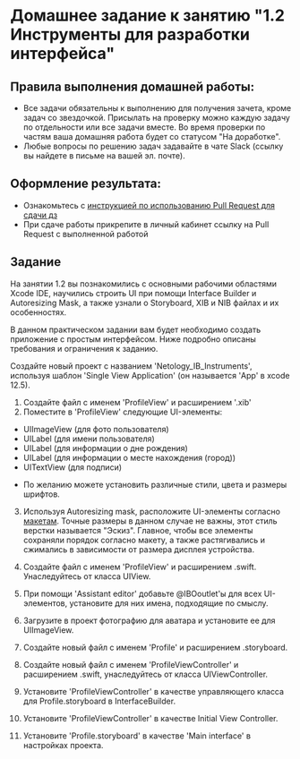 # Домашнее задание к занятию "1.2 Инструменты для разработки интерфейса"

## Правила выполнения домашней работы:

* Все задачи обязательны к выполнению для получения зачета, кроме задач со звездочкой. Присылать на проверку можно каждую задачу по отдельности или все задачи вместе. Во время проверки по частям ваша домашняя работа будет со статусом "На доработке".
* Любые вопросы по решению задач задавайте в чате Slack (ссылку вы найдете в письме на вашей эл. почте).

## Оформление результата:

* Ознакомьтесь с [инструкцией по использованию Pull Request для сдачи дз](https://github.com/netology-code/iosint-homeworks/blob/main/Pull%20request's%20guideline.md)
* При сдаче работы прикрепите в личный кабинет ссылку на Pull Request с выполненной работой

## Задание

На занятии 1.2 вы познакомились с основными рабочими областями Xcode IDE, научились строить UI при помощи Interface Builder и Autoresizing Mask, а также узнали о Storyboard, XIB и NIB файлах и их особенностях.

В данном практическом задании вам будет необходимо создать приложение с простым интерфейсом. Ниже подробно описаны требования и ограничения к заданию.

Создайте новый проект с названием 'Netology_IB_Instruments', используя шаблон 'Single View Application' (он называется 'App' в xcode 12.5). 

1. Создайте файл с именем 'ProfileView' и расширением '.xib'
2. Поместите в 'ProfileView' следующие UI-элементы:
- UIImageView (для фото пользователя)
- UILabel (для имени пользователя)
- UILabel (для информации о дне рождения)
- UILabel (для информации о месте нахождения (город))
- UITextView (для подписи)

* По желанию можете установить различные стили, цвета и размеры шрифтов.

3. Используя Autoresizing mask, расположите UI-элементы согласно [макетам](https://github.com/netology-code/iosui-homeworks/tree/master/1.2/%D0%9C%D0%B0%D0%BA%D0%B5%D1%82%D1%8B). Точные размеры в данном случае не важны, этот стиль верстки называется "Эскиз". Главное, чтобы все элементы сохраняли порядок согласно макету, а также растягивались и сжимались в зависимости от размера дисплея устройства.

4. Создайте файл c именем 'ProfileView' и расширением .swift. Унаследуйтесь от класса UIView.
5. При помощи 'Assistant editor' добавьте @IBOoutlet'ы для всех UI-элементов, установите для них имена, подходящие по смыслу.
6. Загрузите в проект фотографию для аватара и установите ее для UIImageView.
7. Создайте новый файл с именем 'Profile' и расширением .storyboard.
8. Создайте новый файл с именем 'ProfileViewController' и расширением .swift, унаследуйтесь от класса UIViewController.
9. Установите 'ProfileViewController' в качестве управляющего класса для Profile.storyboard в InterfaceBuilder.
10. Установите 'ProfileViewController' в качестве Initial View Controller.
11. Установите 'Profile.storyboard' в качестве 'Main interface' в настройках проекта. 
